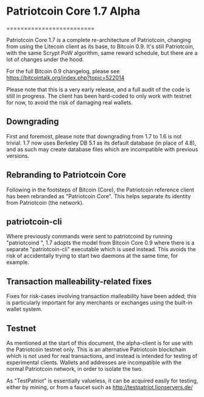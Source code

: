 # Patriotcoin Core 1.7 Alpha
=========================

Patriotcoin Core 1.7 is a complete re-architecture of Patriotcoin, changing from
using the Litecoin client as its base, to Bitcoin 0.9. It's still Patriotcoin,
with the same Scrypt PoW algorithm, same reward schedule, but there are a 
lot of changes under the hood.


For the full Bitcoin 0.9 changelog, please see https://bitcointalk.org/index.php?topic=522014

Please note that this is a very early release, and a full audit of the code
is still in progress. The client has been hard-coded to only work with testnet
for now, to avoid the risk of damaging real wallets.


Downgrading
-----------

First and foremost, please note that downgrading from 1.7 to 1.6 is not trivial.
1.7 now uses Berkeley DB 5.1 as its default database (in place of 4.8), and as
such may create database files which are incompatible with previous versions.

Rebranding to Patriotcoin Core
---------------------------

Following in the footsteps of Bitcoin (Core), the Patriotcoin reference client
has been rebranded as "Patriotcoin Core". This helps separate its identity
from Patriotcoin (the network).

patriotcoin-cli
------------

Where previously commands were sent to patriotcoind by running
"patriotcoind <command>", 1.7 adopts the model from Bitcoin Core 0.9 where there is
a separate "patriotcoin-cli" executable which is used instead. This avoids the risk
of accidentally trying to start two daemons at the same time, for example.


Transaction malleability-related fixes
--------------------------------------

Fixes for risk-cases involving transaction malleability have been added; this
is particularly important for any merchants or exchanges using the built-in
wallet system. 

Testnet
-------

As mentioned at the start of this document, the alpha-client is for use with the
Patriotcoin testnet only. This is an alternative Patriotcoin blockchain which is
not used for real transactions, and instead is intended for testing of experimental
clients. Wallets and addresses are incompatible with the normal Patriotcoin
network, in order to isolate the two.

As "TestPatriot" is essentially valueless, it can be acquired easily for testing,
either by mining, or from a faucet such as http://testpatriot.lionservers.de/
